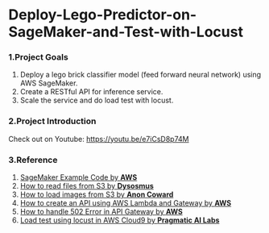 # Deploy-Lego-Predictor-on-SageMaker-and-Test-with-Locust

### 1.Project Goals
1. Deploy a lego brick classifier model (feed forward neural network) using AWS SageMaker.
2. Create a RESTful API for inference service.
3. Scale the service and do load test with locust.

### 2.Project Introduction
Check out on Youtube: https://youtu.be/e7iCsD8p74M

### 3.Reference
1. [SageMaker Example Code by **AWS**](https://github.com/awslabs/amazon-sagemaker-examples/blob/e463a7b158651a0a1888082a4673695a9acada73/sagemaker-python-sdk/chainer_sentiment_analysis/src/sentiment_analysis.py)
2. [How to read files from S3 by **Dysosmus**](https://stackoverflow.com/questions/33782984/reading-data-from-s3-using-lambda)
3. [How to load images from S3 by **Anon Coward**](https://stackoverflow.com/questions/57961738/aws-lambda-read-image-from-s3-upload-event)
4. [How to create an API using AWS Lambda and Gateway by **AWS**](https://docs.aws.amazon.com/apigateway/latest/developerguide/api-gateway-create-api-as-simple-proxy-for-lambda.html)
5. [How to handle 502 Error in API Gateway by **AWS**](https://aws.amazon.com/premiumsupport/knowledge-center/malformed-502-api-gateway/)
6. [Load test using locust in AWS Cloud9 by **Pragmatic AI Labs**](https://www.youtube.com/watch?v=bUEYe6AqlXE)
